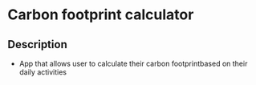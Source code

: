 # Carbon footprint calculator

## Description 
* App that allows user to calculate their carbon footprintbased on their daily activities
